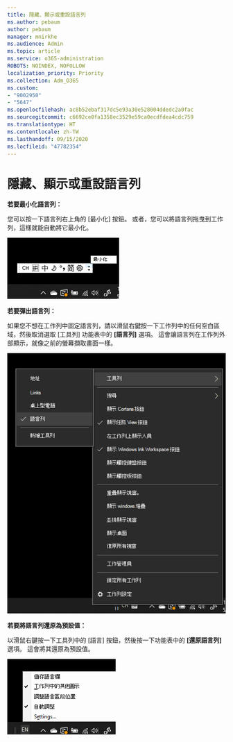 ```yaml
---
title: 隱藏、顯示或重設語言列
ms.author: pebaum
author: pebaum
manager: mnirkhe
ms.audience: Admin
ms.topic: article
ms.service: o365-administration
ROBOTS: NOINDEX, NOFOLLOW
localization_priority: Priority
ms.collection: Adm_O365
ms.custom:
- "9002950"
- "5647"
ms.openlocfilehash: ac8b52ebaf317dc5e93a30e528004ddedc2a0fac
ms.sourcegitcommit: c6692ce0fa1358ec3529e59ca0ecdfdea4cdc759
ms.translationtype: HT
ms.contentlocale: zh-TW
ms.lasthandoff: 09/15/2020
ms.locfileid: "47782354"
---
```

# <a name="hide-display-or-reset-the-language-bar"></a>隱藏、顯示或重設語言列

**若要最小化語言列：**

您可以按一下語言列右上角的 [最小化] 按鈕。 或者，您可以將語言列拖曳到工作列，這樣就能自動將它最小化。

![最小化語言列](media/minimize-language-bar.png)

**若要彈出語言列：**

如果您不想在工作列中固定語言列，請以滑鼠右鍵按一下工作列中的任何空白區域，然後取消選取 [工具列] 功能表中的 **[語言列]** 選項。 這會讓語言列在工作列外部顯示，就像之前的螢幕擷取畫面一樣。

![彈出語言列](media/pop-out-language-bar.png)

**若要將語言列還原為預設值：**

以滑鼠右鍵按一下工具列中的 [語言] 按鈕，然後按一下功能表中的 **[還原語言列]** 選項。 這會將其還原為預設值。

![還原語言列](media/restore-language-bar.png)
